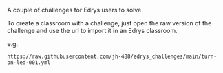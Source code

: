 A couple of challenges for Edrys users to solve.

To create a classroom with a challenge, just open the raw version of the challenge and use the url to import it in an Edrys classroom.

e.g. 
```
https://raw.githubusercontent.com/jh-488/edrys_challenges/main/turn-on-led-001.yml
```